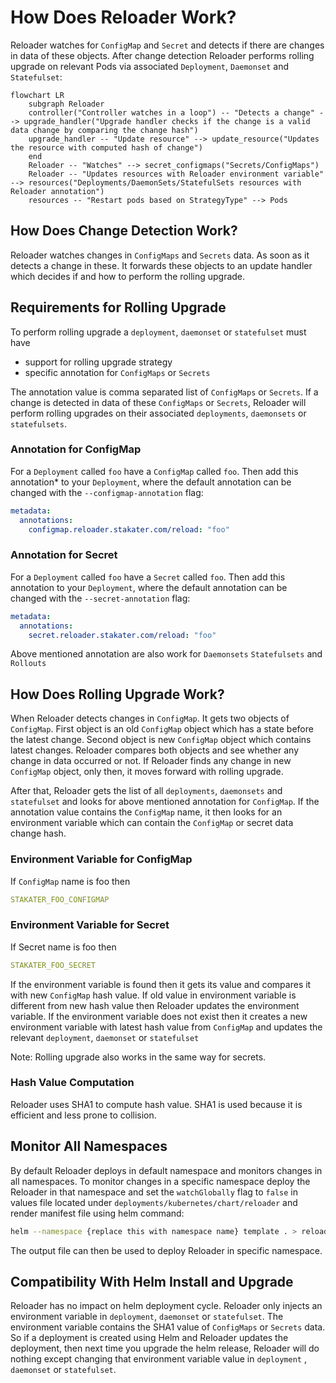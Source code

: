 # How Does Reloader Work?

Reloader watches for `ConfigMap` and `Secret` and detects if there are changes in data of these objects. After change detection Reloader performs rolling upgrade on relevant Pods via associated `Deployment`, `Daemonset` and `Statefulset`:

```mermaid
flowchart LR
    subgraph Reloader
    controller("Controller watches in a loop") -- "Detects a change" --> upgrade_handler("Upgrade handler checks if the change is a valid data change by comparing the change hash")
    upgrade_handler -- "Update resource" --> update_resource("Updates the resource with computed hash of change")
    end
    Reloader -- "Watches" --> secret_configmaps("Secrets/ConfigMaps")
    Reloader -- "Updates resources with Reloader environment variable" --> resources("Deployments/DaemonSets/StatefulSets resources with Reloader annotation")
    resources -- "Restart pods based on StrategyType" --> Pods
```

## How Does Change Detection Work?

Reloader watches changes in `ConfigMaps` and `Secrets` data. As soon as it detects a change in these. It forwards these objects to an update handler which decides if and how to perform the rolling upgrade.

## Requirements for Rolling Upgrade

To perform rolling upgrade a `deployment`, `daemonset` or `statefulset` must have

- support for rolling upgrade strategy
- specific annotation for `ConfigMaps` or `Secrets`

The annotation value is comma separated list of `ConfigMaps` or `Secrets`. If a change is detected in data of these `ConfigMaps` or `Secrets`, Reloader will perform rolling upgrades on their associated `deployments`, `daemonsets` or `statefulsets`.

### Annotation for ConfigMap

For a `Deployment` called `foo` have a `ConfigMap` called `foo`. Then add this annotation* to your `Deployment`, where the default annotation can be changed with the `--configmap-annotation` flag:

```yaml
metadata:
  annotations:
    configmap.reloader.stakater.com/reload: "foo"
```

### Annotation for Secret

For a `Deployment` called `foo` have a `Secret` called `foo`. Then add this annotation to your `Deployment`, where the default annotation can be changed with the `--secret-annotation` flag:

```yaml
metadata:
  annotations:
    secret.reloader.stakater.com/reload: "foo"
```

Above mentioned annotation are also work for `Daemonsets` `Statefulsets` and `Rollouts`

## How Does Rolling Upgrade Work?

When Reloader detects changes in `ConfigMap`. It gets two objects of `ConfigMap`. First object is an old `ConfigMap` object which has a state before the latest change. Second object is new `ConfigMap` object which contains latest changes. Reloader compares both objects and see whether any change in data occurred or not. If Reloader finds any change in new `ConfigMap` object, only then, it moves forward with rolling upgrade.

After that, Reloader gets the list of all `deployments`, `daemonsets` and `statefulset` and looks for above mentioned annotation for `ConfigMap`. If the annotation value contains the `ConfigMap` name, it then looks for an environment variable which can contain the `ConfigMap` or secret data change hash.

### Environment Variable for ConfigMap

If `ConfigMap` name is foo then

```yaml
STAKATER_FOO_CONFIGMAP
```

### Environment Variable for Secret

If Secret name is foo then

```yaml
STAKATER_FOO_SECRET
```

If the environment variable is found then it gets its value and compares it with new `ConfigMap` hash value. If old value in environment variable is different from new hash value then Reloader updates the environment variable. If the environment variable does not exist then it creates a new environment variable with latest hash value from `ConfigMap` and updates the relevant `deployment`, `daemonset` or `statefulset`

Note: Rolling upgrade also works in the same way for secrets.

### Hash Value Computation

Reloader uses SHA1 to compute hash value. SHA1 is used because it is efficient and less prone to collision.

## Monitor All Namespaces

By default Reloader deploys in default namespace and monitors changes in all namespaces. To monitor changes in a specific namespace deploy the Reloader in that namespace and set the `watchGlobally` flag to `false` in values file located under `deployments/kubernetes/chart/reloader` and render manifest file using helm command:

```bash
helm --namespace {replace this with namespace name} template . > reloader.yaml
```

The output file can then be used to deploy Reloader in specific namespace.

## Compatibility With Helm Install and Upgrade

Reloader has no impact on helm deployment cycle. Reloader only injects an environment variable in  `deployment`, `daemonset` or `statefulset`. The environment variable contains the SHA1 value of `ConfigMaps` or `Secrets` data. So  if a deployment is created using Helm and Reloader updates the deployment, then next time you upgrade the helm release, Reloader will do nothing except changing that environment variable value in `deployment` , `daemonset` or `statefulset`.
